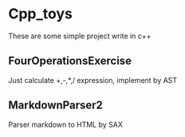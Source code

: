 # Cpp_toys
These are some simple project write in c++

## FourOperationsExercise
Just calculate +,-,*,/ expression, implement by AST

## MarkdownParser2
Parser markdown to HTML by SAX
